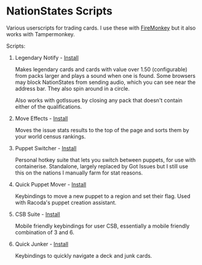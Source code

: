 # NationStates Scripts
Various userscripts for trading cards. I use these with [FireMonkey](https://addons.mozilla.org/en-US/firefox/addon/firemonkey/) but it also works with Tampermonkey.

Scripts:
1. Legendary Notify - [Install](https://github.com/Kractero/userscripts/raw/main/legendaryNotify.user.js)

   Makes legendary cards and cards with value over 1.50 (configurable) from packs larger and plays a sound when one is found. Some browsers may block NationStates from sending audio, which you can see near the address bar. They also spin around in a circle.

   Also works with gotIssues by closing any pack that doesn't contain either of the qualifications.
   
2. Move Effects - [Install](https://github.com/Kractero/userscripts/raw/main/moveEffects.user.js)

   Moves the issue stats results to the top of the page and sorts them by your world census rankings.

3. Puppet Switcher - [Install](https://github.com/Kractero/userscripts/raw/main/puppetSwitcher.user.js)

   Personal hotkey suite that lets you switch between puppets, for use with containerise. Standalone, largely replaced by Got Issues but I still use this on the nations I manually farm for stat reasons.

4. Quick Puppet Mover - [Install](https://github.com/Kractero/userscripts/raw/main/quickPuppetMover.user.js)

   Keybindings to move a new puppet to a region and set their flag. Used with Racoda's puppet creation assistant.

5. CSB Suite - [Install](https://github.com/Kractero/userscripts/raw/main/csb.user.js)

   Mobile friendly keybindings for user CSB, essentially a mobile friendly combination of 3 and 6.

6. Quick Junker - [Install](https://github.com/Kractero/userscripts/raw/main/quickJunker.user.js)
   
   Keybindings to quickly navigate a deck and junk cards.